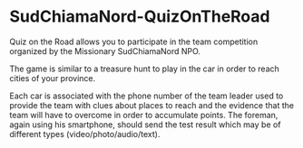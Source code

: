 # SudChiamaNord-QuizOnTheRoad

Quiz on the Road allows you to participate in the team competition organized by the Missionary SudChiamaNord NPO.

The game is similar to a treasure hunt to play in the car in order to reach cities of your province.

Each car is associated with the phone number of the team leader used to provide the team with clues about places to reach and the evidence that the team will have to overcome in order to accumulate points. The foreman, again using his smartphone, should send the test result which may be of different types (video/photo/audio/text).

<!-- The app can be downloaded [here](http://play.google.com/store/apps/details?id=nord.chiama.sud.caccia). -->
